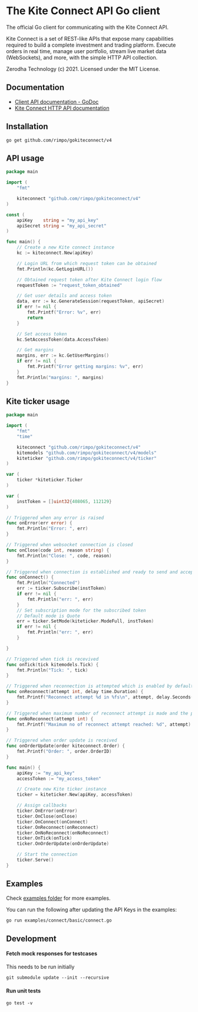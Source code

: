 # The Kite Connect API Go client

The official Go client for communicating with the Kite Connect API.

Kite Connect is a set of REST-like APIs that expose many capabilities required
to build a complete investment and trading platform. Execute orders in real
time, manage user portfolio, stream live market data (WebSockets), and more,
with the simple HTTP API collection.

Zerodha Technology (c) 2021. Licensed under the MIT License.

## Documentation

- [Client API documentation - GoDoc](https://godoc.org/github.com/rimpo/gokiteconnect)
- [Kite Connect HTTP API documentation](https://kite.trade/docs/connect/v3)

## Installation

```
go get github.com/rimpo/gokiteconnect/v4
```

## API usage

```go
package main

import (
	"fmt"

	kiteconnect "github.com/rimpo/gokiteconnect/v4"
)

const (
	apiKey    string = "my_api_key"
	apiSecret string = "my_api_secret"
)

func main() {
	// Create a new Kite connect instance
	kc := kiteconnect.New(apiKey)

	// Login URL from which request token can be obtained
	fmt.Println(kc.GetLoginURL())

	// Obtained request token after Kite Connect login flow
	requestToken := "request_token_obtained"

	// Get user details and access token
	data, err := kc.GenerateSession(requestToken, apiSecret)
	if err != nil {
		fmt.Printf("Error: %v", err)
		return
	}

	// Set access token
	kc.SetAccessToken(data.AccessToken)

	// Get margins
	margins, err := kc.GetUserMargins()
	if err != nil {
		fmt.Printf("Error getting margins: %v", err)
	}
	fmt.Println("margins: ", margins)
}
```

## Kite ticker usage

```go
package main

import (
	"fmt"
	"time"

	kiteconnect "github.com/rimpo/gokiteconnect/v4"
	kitemodels "github.com/rimpo/gokiteconnect/v4/models"
	kiteticker "github.com/rimpo/gokiteconnect/v4/ticker"
)

var (
	ticker *kiteticker.Ticker
)

var (
	instToken = []uint32{408065, 112129}
)

// Triggered when any error is raised
func onError(err error) {
	fmt.Println("Error: ", err)
}

// Triggered when websocket connection is closed
func onClose(code int, reason string) {
	fmt.Println("Close: ", code, reason)
}

// Triggered when connection is established and ready to send and accept data
func onConnect() {
	fmt.Println("Connected")
	err := ticker.Subscribe(instToken)
	if err != nil {
		fmt.Println("err: ", err)
	}
	// Set subscription mode for the subscribed token
	// Default mode is Quote
	err = ticker.SetMode(kiteticker.ModeFull, instToken)
	if err != nil {
		fmt.Println("err: ", err)
	}

}

// Triggered when tick is recevived
func onTick(tick kitemodels.Tick) {
	fmt.Println("Tick: ", tick)
}

// Triggered when reconnection is attempted which is enabled by default
func onReconnect(attempt int, delay time.Duration) {
	fmt.Printf("Reconnect attempt %d in %fs\n", attempt, delay.Seconds())
}

// Triggered when maximum number of reconnect attempt is made and the program is terminated
func onNoReconnect(attempt int) {
	fmt.Printf("Maximum no of reconnect attempt reached: %d", attempt)
}

// Triggered when order update is received
func onOrderUpdate(order kiteconnect.Order) {
	fmt.Printf("Order: ", order.OrderID)
}

func main() {
	apiKey := "my_api_key"
	accessToken := "my_access_token"

	// Create new Kite ticker instance
	ticker = kiteticker.New(apiKey, accessToken)

	// Assign callbacks
	ticker.OnError(onError)
	ticker.OnClose(onClose)
	ticker.OnConnect(onConnect)
	ticker.OnReconnect(onReconnect)
	ticker.OnNoReconnect(onNoReconnect)
	ticker.OnTick(onTick)
	ticker.OnOrderUpdate(onOrderUpdate)

	// Start the connection
	ticker.Serve()
}
```

## Examples

Check [examples folder](https://github.com/rimpo/gokiteconnect/tree/master/examples) for more examples.

You can run the following after updating the API Keys in the examples:

```bash
go run examples/connect/basic/connect.go
```

## Development

#### Fetch mock responses for testcases

This needs to be run initially

```
git submodule update --init --recursive
```

#### Run unit tests

```
go test -v
```
